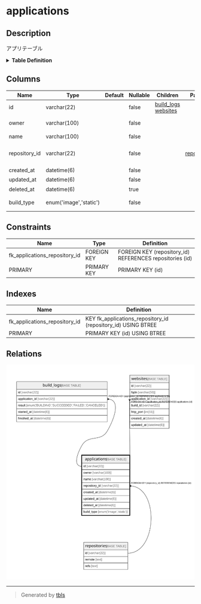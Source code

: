 # applications

## Description

アプリテーブル

<details>
<summary><strong>Table Definition</strong></summary>

```sql
CREATE TABLE `applications` (
  `id` varchar(22) NOT NULL COMMENT 'アプリID',
  `owner` varchar(100) NOT NULL COMMENT 'アプリ所有者',
  `name` varchar(100) NOT NULL COMMENT 'アプリ名',
  `repository_id` varchar(22) NOT NULL COMMENT 'アプリのリポジトリID',
  `created_at` datetime(6) NOT NULL COMMENT '作成日時',
  `updated_at` datetime(6) NOT NULL COMMENT '更新日時',
  `deleted_at` datetime(6) DEFAULT NULL COMMENT '削除日時',
  `build_type` enum('image','static') NOT NULL COMMENT 'ビルドタイプ',
  PRIMARY KEY (`id`),
  KEY `fk_applications_repository_id` (`repository_id`),
  CONSTRAINT `fk_applications_repository_id` FOREIGN KEY (`repository_id`) REFERENCES `repositories` (`id`)
) ENGINE=InnoDB DEFAULT CHARSET=utf8mb4 COMMENT='アプリテーブル'
```

</details>

## Columns

| Name | Type | Default | Nullable | Children | Parents | Comment |
| ---- | ---- | ------- | -------- | -------- | ------- | ------- |
| id | varchar(22) |  | false | [build_logs](build_logs.md) [websites](websites.md) |  | アプリID |
| owner | varchar(100) |  | false |  |  | アプリ所有者 |
| name | varchar(100) |  | false |  |  | アプリ名 |
| repository_id | varchar(22) |  | false |  | [repositories](repositories.md) | アプリのリポジトリID |
| created_at | datetime(6) |  | false |  |  | 作成日時 |
| updated_at | datetime(6) |  | false |  |  | 更新日時 |
| deleted_at | datetime(6) |  | true |  |  | 削除日時 |
| build_type | enum('image','static') |  | false |  |  | ビルドタイプ |

## Constraints

| Name | Type | Definition |
| ---- | ---- | ---------- |
| fk_applications_repository_id | FOREIGN KEY | FOREIGN KEY (repository_id) REFERENCES repositories (id) |
| PRIMARY | PRIMARY KEY | PRIMARY KEY (id) |

## Indexes

| Name | Definition |
| ---- | ---------- |
| fk_applications_repository_id | KEY fk_applications_repository_id (repository_id) USING BTREE |
| PRIMARY | PRIMARY KEY (id) USING BTREE |

## Relations

![er](applications.svg)

---

> Generated by [tbls](https://github.com/k1LoW/tbls)
